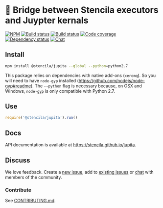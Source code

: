 # 🌉 Bridge between Stencila executors and Juypter kernals

[![NPM](http://img.shields.io/npm/v/@stencila/jupita.svg?style=flat)](https://www.npmjs.com/package/@stencila/jupita)
[![Build status](https://travis-ci.org/stencila/jupita.svg?branch=master)](https://travis-ci.org/stencila/jupita)
[![Build status](https://ci.appveyor.com/api/projects/status/ipj7s8hm82809lj9/branch/master?svg=true)](https://ci.appveyor.com/project/nokome/jupita/)
[![Code coverage](https://codecov.io/gh/stencila/jupita/branch/master/graph/badge.svg)](https://codecov.io/gh/stencila/jupita)
[![Dependency status](https://david-dm.org/stencila/jupita.svg)](https://david-dm.org/stencila/node)
[![Chat](https://badges.gitter.im/stencila/stencila.svg)](https://gitter.im/stencila/stencila)


## Install

```bash
npm install @stencila/jupita --global --python=python2.7
```

This package relies on dependencies with native add-ons (`xeromq`). So you will need to have `node-gyp` installed (https://github.com/nodejs/node-gyp#readme). The `--python` flag is necessary because, on OSX and Windows, `node-gyp` is only compatible with Python 2.7.

## Use

```js
require('@stencila/jupita').run()
```

## Docs

API documentation is available at https://stencila.github.io/jupita.

## Discuss

We love feedback. Create a [new issue](https://github.com/stencila/jupita/issues/new), add to [existing issues](https://github.com/stencila/jupita/issues) or [chat](https://gitter.im/stencila/stencila) with members of the community.

### Contribute

See [CONTRIBUTING.md](CONTRIBUTING.md).
